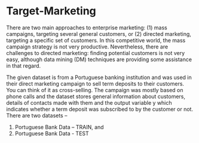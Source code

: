 # Target-Marketing

There  are  two  main  approaches  to  enterprise  marketing:  (1)  mass  campaigns,  targeting  several 
general  customers,  or  (2)  directed  marketing,  targeting  a  specific  set  of  customers.  In  this  competitive 
world, the  mass  campaign strategy is  not very productive.  Nevertheless, there  are  challenges to directed 
marketing:  finding  potential  customers  is  not  very  easy,  although  data  mining  (DM)  techniques  are 
providing some assistance in that regard.  
 
The given dataset is from a Portuguese banking institution and was used in their direct marketing 
campaign to sell term deposits to their customers. You can think of it as cross-selling. The campaign was 
mostly  based  on  phone  calls  and  the  dataset  stores  general  information  about  customers,  details  of 
contacts made with them and the output variable y which indicates whether a term deposit was subscribed 
to by the customer or not. There are two datasets –  
 
1. Portuguese Bank Data – TRAIN, and  
2. Portuguese Bank Data - TEST

